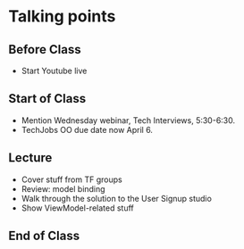 # Talking points

## Before Class

* Start Youtube live

## Start of Class

* Mention Wednesday webinar, Tech Interviews, 5:30-6:30.
* TechJobs OO due date now April 6.

## Lecture

* Cover stuff from TF groups
* Review: model binding
* Walk through the solution to the User Signup studio
* Show ViewModel-related stuff

## End of Class
